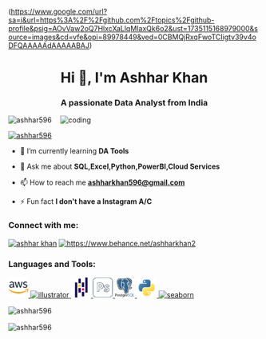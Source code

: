 (https://www.google.com/url?sa=i&url=https%3A%2F%2Fgithub.com%2Ftopics%2Fgithub-profile&psig=AOvVaw2oQ7HlxcXaLlqMIaxQk6o2&ust=1735115168979000&source=images&cd=vfe&opi=89978449&ved=0CBMQjRxqFwoTCIigtv39v4oDFQAAAAAdAAAAABAJ)
<h1 align="center">Hi 👋, I'm Ashhar Khan</h1>
<h3 align="center">A passionate Data Analyst from India</h3>
<img align="right" alt="coding" width="400" src="https://i.pinimg.com/originals/1b/aa/e4/1baae4f66cc7274d2f9e76d66411aefe.gif">

<p align="left"> <img src="https://komarev.com/ghpvc/?username=ashhar596&label=Profile%20views&color=0e75b6&style=flat" alt="ashhar596" /> </p>

<p align="left"> <a href="https://github.com/ryo-ma/github-profile-trophy"><img src="https://github-profile-trophy.vercel.app/?username=ashhar596" alt="ashhar596" /></a> </p>

- 🌱 I’m currently learning **DA Tools**

- 💬 Ask me about **SQL,Excel,Python,PowerBI,Cloud Services**

- 📫 How to reach me **ashharkhan596@gmail.com**

- ⚡ Fun fact **I don't have a Instagram A/C**

<h3 align="left">Connect with me:</h3>
<p align="left">
<a href="https://linkedin.com/in/ashhar khan" target="blank"><img align="center" src="https://raw.githubusercontent.com/rahuldkjain/github-profile-readme-generator/master/src/images/icons/Social/linked-in-alt.svg" alt="ashhar khan" height="30" width="40" /></a>
<a href="https://www.behance.net/https://www.behance.net/ashharkhan2" target="blank"><img align="center" src="https://raw.githubusercontent.com/rahuldkjain/github-profile-readme-generator/master/src/images/icons/Social/behance.svg" alt="https://www.behance.net/ashharkhan2" height="30" width="40" /></a>
</p>

<h3 align="left">Languages and Tools:</h3>
<p align="left"> <a href="https://aws.amazon.com" target="_blank" rel="noreferrer"> <img src="https://raw.githubusercontent.com/devicons/devicon/master/icons/amazonwebservices/amazonwebservices-original-wordmark.svg" alt="aws" width="40" height="40"/> </a> <a href="https://www.adobe.com/in/products/illustrator.html" target="_blank" rel="noreferrer"> <img src="https://www.vectorlogo.zone/logos/adobe_illustrator/adobe_illustrator-icon.svg" alt="illustrator" width="40" height="40"/> </a> <a href="https://pandas.pydata.org/" target="_blank" rel="noreferrer"> <img src="https://raw.githubusercontent.com/devicons/devicon/2ae2a900d2f041da66e950e4d48052658d850630/icons/pandas/pandas-original.svg" alt="pandas" width="40" height="40"/> </a> <a href="https://www.photoshop.com/en" target="_blank" rel="noreferrer"> <img src="https://raw.githubusercontent.com/devicons/devicon/master/icons/photoshop/photoshop-line.svg" alt="photoshop" width="40" height="40"/> </a> <a href="https://www.postgresql.org" target="_blank" rel="noreferrer"> <img src="https://raw.githubusercontent.com/devicons/devicon/master/icons/postgresql/postgresql-original-wordmark.svg" alt="postgresql" width="40" height="40"/> </a> <a href="https://www.python.org" target="_blank" rel="noreferrer"> <img src="https://raw.githubusercontent.com/devicons/devicon/master/icons/python/python-original.svg" alt="python" width="40" height="40"/> </a> <a href="https://seaborn.pydata.org/" target="_blank" rel="noreferrer"> <img src="https://seaborn.pydata.org/_images/logo-mark-lightbg.svg" alt="seaborn" width="40" height="40"/> </a> </p>

<p><img align="center" src="https://github-readme-stats.vercel.app/api/top-langs?username=ashhar596&show_icons=true&locale=en&layout=compact" alt="ashhar596" /></p>

<p><img align="center" src="https://github-readme-streak-stats.herokuapp.com/?user=ashhar596&" alt="ashhar596" /></p>

